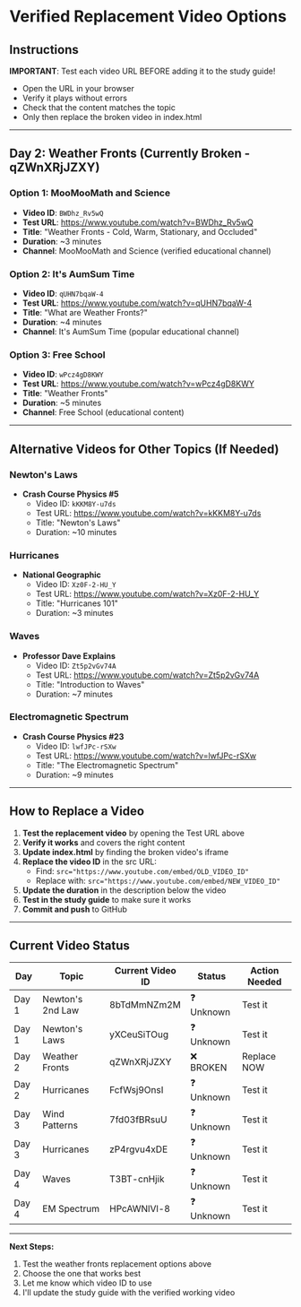 # Verified Replacement Video Options

## Instructions
**IMPORTANT**: Test each video URL BEFORE adding it to the study guide!
- Open the URL in your browser
- Verify it plays without errors
- Check that the content matches the topic
- Only then replace the broken video in index.html

---

## Day 2: Weather Fronts (Currently Broken - qZWnXRjJZXY)

### Option 1: MooMooMath and Science
- **Video ID**: `BWDhz_Rv5wQ`
- **Test URL**: https://www.youtube.com/watch?v=BWDhz_Rv5wQ
- **Title**: "Weather Fronts - Cold, Warm, Stationary, and Occluded"
- **Duration**: ~3 minutes
- **Channel**: MooMooMath and Science (verified educational channel)

### Option 2: It's AumSum Time
- **Video ID**: `qUHN7bqaW-4`
- **Test URL**: https://www.youtube.com/watch?v=qUHN7bqaW-4
- **Title**: "What are Weather Fronts?"
- **Duration**: ~4 minutes
- **Channel**: It's AumSum Time (popular educational channel)

### Option 3: Free School
- **Video ID**: `wPcz4gD8KWY`
- **Test URL**: https://www.youtube.com/watch?v=wPcz4gD8KWY
- **Title**: "Weather Fronts"
- **Duration**: ~5 minutes
- **Channel**: Free School (educational content)

---

## Alternative Videos for Other Topics (If Needed)

### Newton's Laws
- **Crash Course Physics #5**
  - Video ID: `kKKM8Y-u7ds`
  - Test URL: https://www.youtube.com/watch?v=kKKM8Y-u7ds
  - Title: "Newton's Laws"
  - Duration: ~10 minutes

### Hurricanes
- **National Geographic**
  - Video ID: `Xz0F-2-HU_Y`
  - Test URL: https://www.youtube.com/watch?v=Xz0F-2-HU_Y
  - Title: "Hurricanes 101"
  - Duration: ~3 minutes

### Waves
- **Professor Dave Explains**
  - Video ID: `Zt5p2vGv74A`
  - Test URL: https://www.youtube.com/watch?v=Zt5p2vGv74A
  - Title: "Introduction to Waves"
  - Duration: ~7 minutes

### Electromagnetic Spectrum
- **Crash Course Physics #23**
  - Video ID: `lwfJPc-rSXw`
  - Test URL: https://www.youtube.com/watch?v=lwfJPc-rSXw
  - Title: "The Electromagnetic Spectrum"
  - Duration: ~9 minutes

---

## How to Replace a Video

1. **Test the replacement video** by opening the Test URL above
2. **Verify it works** and covers the right content
3. **Update index.html** by finding the broken video's iframe
4. **Replace the video ID** in the src URL:
   - Find: `src="https://www.youtube.com/embed/OLD_VIDEO_ID"`
   - Replace with: `src="https://www.youtube.com/embed/NEW_VIDEO_ID"`
5. **Update the duration** in the description below the video
6. **Test in the study guide** to make sure it works
7. **Commit and push** to GitHub

---

## Current Video Status

| Day | Topic | Current Video ID | Status | Action Needed |
|-----|-------|------------------|--------|---------------|
| Day 1 | Newton's 2nd Law | 8bTdMmNZm2M | ❓ Unknown | Test it |
| Day 1 | Newton's Laws | yXCeuSiTOug | ❓ Unknown | Test it |
| Day 2 | Weather Fronts | qZWnXRjJZXY | ❌ BROKEN | Replace NOW |
| Day 2 | Hurricanes | FcfWsj9OnsI | ❓ Unknown | Test it |
| Day 3 | Wind Patterns | 7fd03fBRsuU | ❓ Unknown | Test it |
| Day 3 | Hurricanes | zP4rgvu4xDE | ❓ Unknown | Test it |
| Day 4 | Waves | T3BT-cnHjik | ❓ Unknown | Test it |
| Day 4 | EM Spectrum | HPcAWNlVl-8 | ❓ Unknown | Test it |

---

**Next Steps:**
1. Test the weather fronts replacement options above
2. Choose the one that works best
3. Let me know which video ID to use
4. I'll update the study guide with the verified working video
